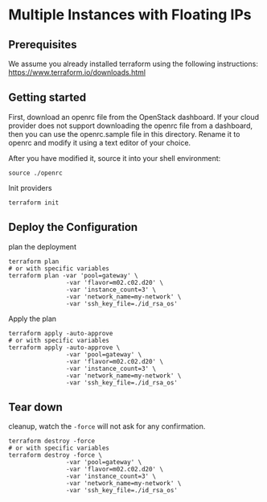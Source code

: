 # Multiple Instances with Floating IPs

## Prerequisites

We assume you already installed terraform using the following instructions: https://www.terraform.io/downloads.html

## Getting started

First, download an openrc file from the OpenStack dashboard. If your cloud provider does not support downloading the openrc file from a dashboard, then you can use the openrc.sample file in this directory. Rename it to openrc and modify it using a text editor of your choice.

After you have modified it, source it into your shell environment:

```
source ./openrc
```

Init providers

```
terraform init
```


## Deploy the Configuration

plan the deployment

```
terraform plan
# or with specific variables
terraform plan -var 'pool=gateway' \
                -var 'flavor=m02.c02.d20' \
                -var 'instance_count=3' \
                -var 'network_name=my-network' \
                -var 'ssh_key_file=./id_rsa_os'
```

Apply the plan

```
terraform apply -auto-approve
# or with specific variables
terraform apply -auto-approve \
                -var 'pool=gateway' \
                -var 'flavor=m02.c02.d20' \
                -var 'instance_count=3' \
                -var 'network_name=my-network' \
                -var 'ssh_key_file=./id_rsa_os'
```


## Tear down

cleanup, watch the `-force` will not ask for any confirmation.

```
terraform destroy -force
# or with specific variables
terraform destroy -force \
                -var 'pool=gateway' \
                -var 'flavor=m02.c02.d20' \
                -var 'instance_count=3' \
                -var 'network_name=my-network' \
                -var 'ssh_key_file=./id_rsa_os'
```
